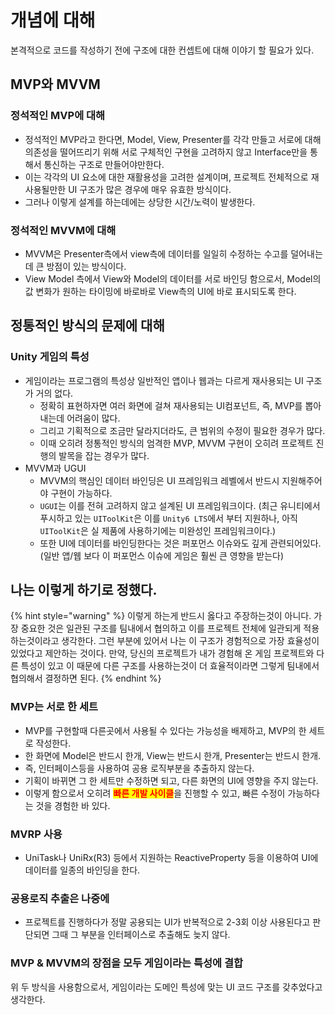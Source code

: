 # 개념에 대해

본격적으로 코드를 작성하기 전에 구조에 대한 컨셉트에 대해 이야기 할 필요가 있다.

## MVP와 MVVM

### 정석적인 MVP에 대해

* 정석적인 MVP라고 한다면, Model, View, Presenter를 각각 만들고 서로에 대해 의존성을 떨어뜨리기 위해 서로 구체적인 구현을 고려하지 않고 Interface만을 통해서 통신하는 구조로 만들어야만한다.
* 이는 각각의 UI 요소에 대한 재활용성을 고려한 설계이며, 프로젝트 전체적으로 재사용될만한 UI 구조가 많은 경우에 매우 유효한 방식이다.
* 그러나 이렇게 설계를 하는데에는 상당한 시간/노력이 발생한다.

### 정석적인 MVVM에 대해

* MVVM은 Presenter측에서 view측에 데이터를 일일히 수정하는 수고를 덜어내는데 큰 방점이 있는 방식이다.
* View Model 측에서 View와 Model의 데이터를 서로 바인딩 함으로서, Model의 값 변화가 원하는 타이밍에 바로바로 View측의 UI에 바로 표시되도록 한다.

## 정통적인 방식의 문제에 대해

### Unity 게임의 특성

* 게임이라는 프로그램의 특성상 일반적인 앱이나 웹과는 다르게 재사용되는 UI 구조가 거의 없다.
  * 정확히 표현하자면 여러 화면에 걸쳐 재사용되는 UI컴포넌트, 즉, MVP를 뽑아내는데 어려움이 많다.
  * 그리고 기획적으로 조금만 달라지더라도, 큰 범위의 수정이 필요한 경우가 많다.
  * 이때 오히려 정통적인 방식의 엄격한 MVP, MVVM 구현이 오히려 프로젝트 진행의 발목을 잡는 경우가 많다.
* MVVM과 UGUI
  * MVVM의 핵심인 데이터 바인딩은 UI 프레임워크 레벨에서 반드시 지원해주어야 구현이 가능하다.
  * `UGUI`는 이를 전혀 고려하지 않고 설계된 UI 프레임워크이다. (최근 유니티에서 푸시하고 있는 `UIToolKit`은 이를 `Unity6 LTS`에서 부터 지원하나, 아직 `UIToolKit`은 실 제품에 사용하기에는 미완성인 프레임워크이다.)
  * 또한 UI에 데이터를 바인딩한다는 것은 퍼포먼스 이슈와도 깊게 관련되어있다. (일반 앱/웹 보다 이 퍼포먼스 이슈에 게임은 훨씬 큰 영향을 받는다)

## 나는 이렇게 하기로 정했다.

{% hint style="warning" %}
이렇게 하는게 반드시 옳다고 주장하는것이 아니다. 가장 중요한 것은 일관된 구조를 팀내에서 협의하고 이를 프로젝트 전체에 일관되게 적용하는것이라고 생각한다. 그런 부분에 있어서 나는 이 구조가 경험적으로 가장 효율성이 있었다고 제안하는 것이다. 만약, 당신의 프로젝트가 내가 경험해 온 게임 프로젝트와 다른 특성이 있고 이 때문에 다른 구조를 사용하는것이 더 효율적이라면 그렇게 팀내에서 협의해서 결정하면 된다.
{% endhint %}

### MVP는 서로 한 세트

* MVP를 구현할때 다른곳에서 사용될 수 있다는 가능성을 배제하고, MVP의 한 세트로 작성한다.
* 한 화면에 Model은 반드시 한개, View는 반드시 한개, Presenter는 반드시 한개.
* 즉, 인터페이스등을 사용하여 공용 로직부분을 추출하지 않는다.
* 기획이 바뀌면 그 한 세트만 수정하면 되고, 다른 화면의 UI에 영향을 주지 않는다.
* 이렇게 함으로서 오히려 <mark style="color:red;">**빠른 개발 사이클**</mark>을 진행할 수 있고, 빠른 수정이 가능하다는 것을 경험한 바 있다.

### MVRP 사용

* UniTask나 UniRx(R3) 등에서 지원하는 ReactiveProperty 등을 이용하여 UI에 데이터를 일종의 바인딩을 한다.

### 공용로직 추출은 나중에

* 프로젝트를 진행하다가 정말 공용되는 UI가 반복적으로 2-3회 이상 사용된다고 판단되면 그때 그 부분을 인터페이스로 추출해도 늦지 않다.

### MVP & MVVM의 장점을 모두 게임이라는 특성에 결합

위 두 방식을 사용함으로서, 게임이라는 도메인 특성에 맞는 UI 코드 구조를 갖추었다고 생각한다.
